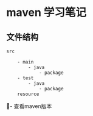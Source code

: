 # maven 学习笔记
## 文件结构

    src

        - main
            - java
                - package
        - test
            - java
                - package
        resource

- 查看maven版本